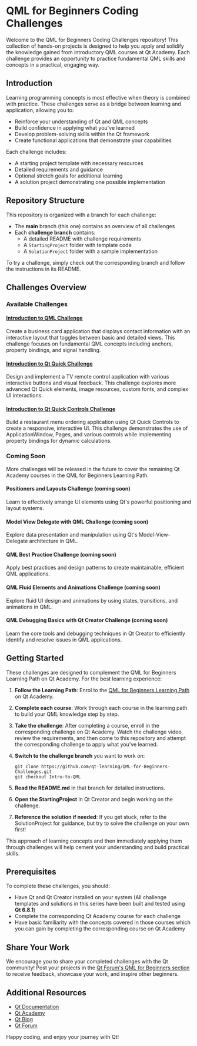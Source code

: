 # QML for Beginners Coding Challenges

Welcome to the QML for Beginners Coding Challenges repository! This collection of hands-on projects is designed to help you apply and solidify the knowledge gained from introductory QML courses at Qt Academy. Each challenge provides an opportunity to practice fundamental QML skills and concepts in a practical, engaging way.

## Introduction

Learning programming concepts is most effective when theory is combined with practice. These challenges serve as a bridge between learning and application, allowing you to:

- Reinforce your understanding of Qt and QML concepts
- Build confidence in applying what you've learned
- Develop problem-solving skills within the Qt framework
- Create functional applications that demonstrate your capabilities

Each challenge includes:

- A starting project template with necessary resources
- Detailed requirements and guidance
- Optional stretch goals for additional learning
- A solution project demonstrating one possible implementation

## Repository Structure

This repository is organized with a branch for each challenge:

- The **main** branch (this one) contains an overview of all challenges
- Each **challenge branch** contains:
  - A detailed README with challenge requirements
  - A `StartingProject` folder with template code
  - A `SolutionProject` folder with a sample implementation

To try a challenge, simply check out the corresponding branch and follow the instructions in its README.

## Challenges Overview

### Available Challenges

#### [Introduction to QML Challenge](../../tree/Intro-to-QML)

Create a business card application that displays contact information with an interactive layout that toggles between basic and detailed views. This challenge focuses on fundamental QML concepts including anchors, property bindings, and signal handling.

#### [Introduction to Qt Quick Challenge](../../tree/Intro-Qt-Quick)

Design and implement a TV remote control application with various interactive buttons and visual feedback. This challenge explores more advanced Qt Quick elements, image resources, custom fonts, and complex UI interactions.

#### [Introduction to Qt Quick Controls Challenge](../../tree/Intro-Qt-Quick-Controls)

Build a restaurant menu ordering application using Qt Quick Controls to create a responsive, interactive UI. This challenge demonstrates the use of ApplicationWindow, Pages, and various controls while implementing property bindings for dynamic calculations.

### Coming Soon

More challenges will be released in the future to cover the remaining Qt Academy courses in the QML for Beginners Learning Path.

#### Positioners and Layouts Challenge (coming soon)

Learn to effectively arrange UI elements using Qt's powerful positioning and layout systems.

#### Model View Delegate with QML Challenge (coming soon)

Explore data presentation and manipulation using Qt's Model-View-Delegate architecture in QML.

#### QML Best Practice Challenge (coming soon)

Apply best practices and design patterns to create maintainable, efficient QML applications.

#### QML Fluid Elements and Animations Challenge (coming soon)

Explore fluid UI design and animations by using states, transitions, and animations in QML.

#### QML Debugging Basics with Qt Creator Challenge (coming soon)

Learn the core tools and debugging techniques in Qt Creator to efficiently identify and resolve issues in QML applications.

## Getting Started

These challenges are designed to complement the QML for Beginners Learning Path on Qt Academy. For the best learning experience:

1. **Follow the Learning Path**: Enrol to the [QML for Beginners Learning Path](https://www.qt.io/academy/course-catalog#qml-for-beginners) on Qt Academy.

2. **Complete each course**: Work through each course in the learning path to build your QML knowledge step by step.

3. **Take the challenge**: After completing a course, enroll in the corresponding challenge on Qt Academy. Watch the challenge video, review the requirements, and then come to this repository and attempt the corresponding challenge to apply what you've learned.

4. **Switch to the challenge branch** you want to work on:

   ```
   git clone https://github.com/qt-learning/QML-for-Beginners-Challenges.git
   git checkout Intro-to-QML
   ```

5. **Read the README.md** in that branch for detailed instructions.

6. **Open the StartingProject** in Qt Creator and begin working on the challenge.

7. **Reference the solution if needed**: If you get stuck, refer to the SolutionProject for guidance, but try to solve the challenge on your own first!

This approach of learning concepts and then immediately applying them through challenges will help cement your understanding and build practical skills.

## Prerequisites

To complete these challenges, you should:

- Have Qt and Qt Creator installed on your system (All challenge templates and solutions in this series have been built and tested using **Qt 6.8.1**)
- Complete the corresponding Qt Academy course for each challenge
- Have basic familiarity with the concepts covered in those courses which you can gain by completing the corresponding course on Qt Academy

## Share Your Work

We encourage you to share your completed challenges with the Qt community! Post your projects in the [Qt Forum's QML for Beginners section](https://forum.qt.io/category/73/qt-courses) to receive feedback, showcase your work, and inspire other beginners.

## Additional Resources

- [Qt Documentation](https://doc.qt.io)
- [Qt Academy](https://qt.io/academy)
- [Qt Blog](https://www.qt.io/blog)
- [Qt Forum](https://forum.qt.io)

Happy coding, and enjoy your journey with Qt!
